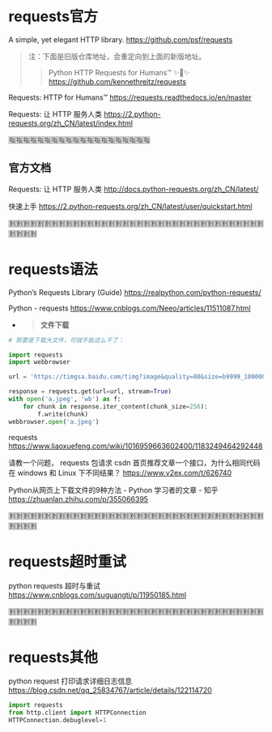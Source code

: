 
# requests官方

A simple, yet elegant HTTP library. https://github.com/psf/requests
> 注：下面是旧版仓库地址，会重定向到上面的新版地址。
>> Python HTTP Requests for Humans™ ✨🍰✨ https://github.com/kennethreitz/requests

Requests: HTTP for Humans™ https://requests.readthedocs.io/en/master

Requests: 让 HTTP 服务人类 https://2.python-requests.org/zh_CN/latest/index.html

:u6307::u6307::u6307::u6307::u6307::u6307::u6307::u6307::u6307::u6307::u6307::u6307::u6307::u6307::u6307::u6307::u6307::u6307::u6307::u6307:

## 官方文档

Requests: 让 HTTP 服务人类 http://docs.python-requests.org/zh_CN/latest/

快速上手 https://2.python-requests.org/zh_CN/latest/user/quickstart.html

:u5272::u5272::u5272::u5272::u5272::u5272::u5272::u5272::u5272::u5272::u5272::u5272::u5272::u5272::u5272::u5272::u5272::u5272::u5272::u5272::u5272::u5272::u5272::u5272::u5272::u5272::u5272::u5272::u5272::u5272::u5272::u5272::u5272::u5272::u5272::u5272::u5272::u5272::u5272::u5272:

# requests语法

Python’s Requests Library (Guide) https://realpython.com/python-requests/

Python - requests https://www.cnblogs.com/Neeo/articles/11511087.html
- > **文件下载**
```py
# 那要是下载大文件，可就不能这么干了：

import requests
import webbrowser

url = 'https://timgsa.baidu.com/timg?image&quality=80&size=b9999_10000&sec=1568638318957&di=1d7f37e7caece1c39af05b624f42f0a7&imgtype=0&src=http%3A%2F%2Fimg3.duitang.com%2Fuploads%2Fitem%2F201501%2F17%2F20150117224236_vYFmL.jpeg'

response = requests.get(url=url, stream=True)
with open('a.jpeg', 'wb') as f:
    for chunk in response.iter_content(chunk_size=256):
        f.write(chunk)
webbrowser.open('a.jpeg')
```

requests https://www.liaoxuefeng.com/wiki/1016959663602400/1183249464292448

请教一个问题， requests 包请求 csdn 首页推荐文章一个接口，为什么相同代码在 windows 和 Linux 下不同结果？ https://www.v2ex.com/t/626740

Python从网页上下载文件的9种方法 - Python 学习者的文章 - 知乎 https://zhuanlan.zhihu.com/p/355066395

:u5272::u5272::u5272::u5272::u5272::u5272::u5272::u5272::u5272::u5272::u5272::u5272::u5272::u5272::u5272::u5272::u5272::u5272::u5272::u5272::u5272::u5272::u5272::u5272::u5272::u5272::u5272::u5272::u5272::u5272::u5272::u5272::u5272::u5272::u5272::u5272::u5272::u5272::u5272::u5272:

# requests超时重试

python requests 超时与重试 https://www.cnblogs.com/suguangti/p/11950185.html

:u5272::u5272::u5272::u5272::u5272::u5272::u5272::u5272::u5272::u5272::u5272::u5272::u5272::u5272::u5272::u5272::u5272::u5272::u5272::u5272::u5272::u5272::u5272::u5272::u5272::u5272::u5272::u5272::u5272::u5272::u5272::u5272::u5272::u5272::u5272::u5272::u5272::u5272::u5272::u5272:

# requests其他

python request 打印请求详细日志信息 https://blog.csdn.net/qq_25834767/article/details/122114720
```py
import requests
from http.client import HTTPConnection
HTTPConnection.debuglevel=1
```

